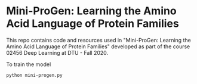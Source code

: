# Mini-ProGen: Learning the Amino Acid Language of Protein Families
This repo contains code and resources used in "Mini-ProGen: Learning the Amino Acid Language of Protein Families" developed as part of the course 02456 Deep Learning at DTU - Fall 2020.

To train the model

    python mini-progen.py
